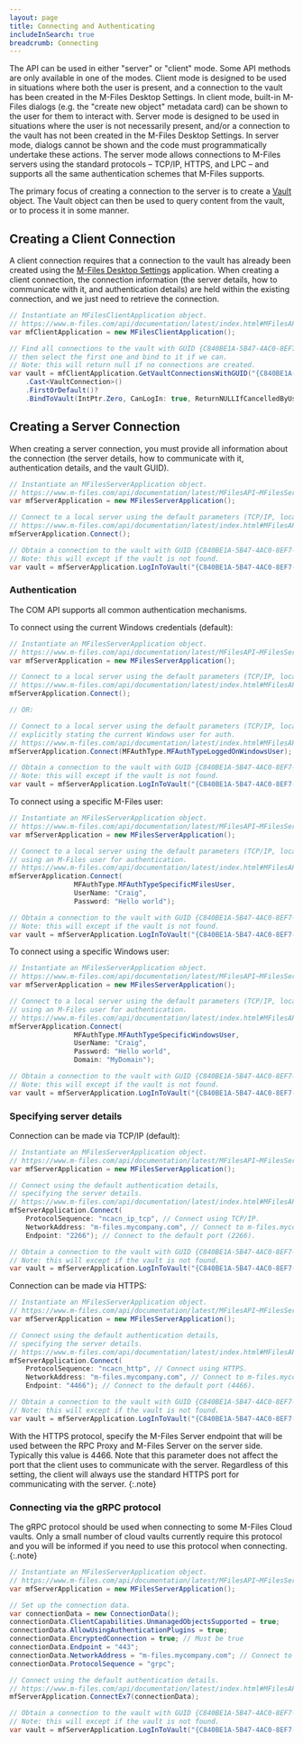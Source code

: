 ```yaml
---
layout: page
title: Connecting and Authenticating
includeInSearch: true
breadcrumb: Connecting
---
```


The API can be used in either "server" or "client" mode. Some API methods are only available in one of the modes.  Client mode is designed to be used in situations where both the user is present, and a connection to the vault has been created in the M-Files Desktop Settings. In client mode, built-in M-Files dialogs (e.g. the "create new object" metadata card) can be shown to the user for them to interact with.  Server mode is designed to be used in situations where the user is not necessarily present, and/or a connection to the vault has not been created in the M-Files Desktop Settings. In server mode, dialogs cannot be shown and the code must programmatically undertake these actions.  The server mode allows connections to M-Files servers using the standard protocols – TCP/IP, HTTPS, and LPC – and supports all the same authentication schemes that M-Files supports.

The primary focus of creating a connection to the server is to create a [Vault](https://www.m-files.com/api/documentation/latest/MFilesAPI~Vault.html) object.  The Vault object can then be used to query content from the vault, or to process it in some manner.

## Creating a Client Connection

A client connection requires that a connection to the vault has already been created using the [M-Files Desktop Settings](https://www.m-files.com/user-guide/latest/eng/Implementing_the_document_vault.html) application.  When creating a client connection, the connection information (the server details, how to communicate with it, and authentication details) are held within the existing connection, and we just need to retrieve the connection.

```csharp
// Instantiate an MFilesClientApplication object.
// https://www.m-files.com/api/documentation/latest/index.html#MFilesAPI~MFilesClientApplication.html
var mfClientApplication = new MFilesClientApplication();

// Find all connections to the vault with GUID {C840BE1A-5B47-4AC0-8EF7-835C166C8E24},
// then select the first one and bind to it if we can.
// Note: this will return null if no connections are created.
var vault = mfClientApplication.GetVaultConnectionsWithGUID("{C840BE1A-5B47-4AC0-8EF7-835C166C8E24}")
	.Cast<VaultConnection>()
	.FirstOrDefault()?
	.BindToVault(IntPtr.Zero, CanLogIn: true, ReturnNULLIfCancelledByUser: true);
```

## Creating a Server Connection

When creating a server connection, you must provide all information about the connection (the server details, how to communicate with it, authentication details, and the vault GUID).

```csharp
// Instantiate an MFilesServerApplication object.
// https://www.m-files.com/api/documentation/latest/MFilesAPI~MFilesServerApplication.html
var mfServerApplication = new MFilesServerApplication();

// Connect to a local server using the default parameters (TCP/IP, localhost, current Windows user).
// https://www.m-files.com/api/documentation/latest/index.html#MFilesAPI~MFilesServerApplication~Connect.html
mfServerApplication.Connect();

// Obtain a connection to the vault with GUID {C840BE1A-5B47-4AC0-8EF7-835C166C8E24}.
// Note: this will except if the vault is not found.
var vault = mfServerApplication.LogInToVault("{C840BE1A-5B47-4AC0-8EF7-835C166C8E24}");
```

### Authentication

The COM API supports all common authentication mechanisms.

To connect using the current Windows credentials (default):

```csharp
// Instantiate an MFilesServerApplication object.
// https://www.m-files.com/api/documentation/latest/MFilesAPI~MFilesServerApplication.html
var mfServerApplication = new MFilesServerApplication();

// Connect to a local server using the default parameters (TCP/IP, localhost, current Windows user).
// https://www.m-files.com/api/documentation/latest/index.html#MFilesAPI~MFilesServerApplication~Connect.html
mfServerApplication.Connect();

// OR:

// Connect to a local server using the default parameters (TCP/IP, localhost),
// explicitly stating the current Windows user for auth.
// https://www.m-files.com/api/documentation/latest/index.html#MFilesAPI~MFilesServerApplication~Connect.html
mfServerApplication.Connect(MFAuthType.MFAuthTypeLoggedOnWindowsUser);

// Obtain a connection to the vault with GUID {C840BE1A-5B47-4AC0-8EF7-835C166C8E24}.
// Note: this will except if the vault is not found.
var vault = mfServerApplication.LogInToVault("{C840BE1A-5B47-4AC0-8EF7-835C166C8E24}");
```

To connect using a specific M-Files user:

```csharp
// Instantiate an MFilesServerApplication object.
// https://www.m-files.com/api/documentation/latest/MFilesAPI~MFilesServerApplication.html
var mfServerApplication = new MFilesServerApplication();

// Connect to a local server using the default parameters (TCP/IP, localhost),
// using an M-Files user for authentication.
// https://www.m-files.com/api/documentation/latest/index.html#MFilesAPI~MFilesServerApplication~Connect.html
mfServerApplication.Connect(
				MFAuthType.MFAuthTypeSpecificMFilesUser, 
				UserName: "Craig", 
				Password: "Hello world");

// Obtain a connection to the vault with GUID {C840BE1A-5B47-4AC0-8EF7-835C166C8E24}.
// Note: this will except if the vault is not found.
var vault = mfServerApplication.LogInToVault("{C840BE1A-5B47-4AC0-8EF7-835C166C8E24}");
```

To connect using a specific Windows user:

```csharp
// Instantiate an MFilesServerApplication object.
// https://www.m-files.com/api/documentation/latest/MFilesAPI~MFilesServerApplication.html
var mfServerApplication = new MFilesServerApplication();

// Connect to a local server using the default parameters (TCP/IP, localhost),
// using an M-Files user for authentication.
// https://www.m-files.com/api/documentation/latest/index.html#MFilesAPI~MFilesServerApplication~Connect.html
mfServerApplication.Connect(
				MFAuthType.MFAuthTypeSpecificWindowsUser, 
				UserName: "Craig", 
				Password: "Hello world",
				Domain: "MyDomain");

// Obtain a connection to the vault with GUID {C840BE1A-5B47-4AC0-8EF7-835C166C8E24}.
// Note: this will except if the vault is not found.
var vault = mfServerApplication.LogInToVault("{C840BE1A-5B47-4AC0-8EF7-835C166C8E24}");
```

### Specifying server details

Connection can be made via TCP/IP (default):

```csharp
// Instantiate an MFilesServerApplication object.
// https://www.m-files.com/api/documentation/latest/MFilesAPI~MFilesServerApplication.html
var mfServerApplication = new MFilesServerApplication();

// Connect using the default authentication details,
// specifying the server details.
// https://www.m-files.com/api/documentation/latest/index.html#MFilesAPI~MFilesServerApplication~Connect.html
mfServerApplication.Connect(
	ProtocolSequence: "ncacn_ip_tcp", // Connect using TCP/IP.
	NetworkAddress: "m-files.mycompany.com", // Connect to m-files.mycompany.com
	Endpoint: "2266"); // Connect to the default port (2266).

// Obtain a connection to the vault with GUID {C840BE1A-5B47-4AC0-8EF7-835C166C8E24}.
// Note: this will except if the vault is not found.
var vault = mfServerApplication.LogInToVault("{C840BE1A-5B47-4AC0-8EF7-835C166C8E24}");
```

Connection can be made via HTTPS:

```csharp
// Instantiate an MFilesServerApplication object.
// https://www.m-files.com/api/documentation/latest/MFilesAPI~MFilesServerApplication.html
var mfServerApplication = new MFilesServerApplication();

// Connect using the default authentication details,
// specifying the server details.
// https://www.m-files.com/api/documentation/latest/index.html#MFilesAPI~MFilesServerApplication~Connect.html
mfServerApplication.Connect(
	ProtocolSequence: "ncacn_http", // Connect using HTTPS.
	NetworkAddress: "m-files.mycompany.com", // Connect to m-files.mycompany.com
	Endpoint: "4466"); // Connect to the default port (4466).

// Obtain a connection to the vault with GUID {C840BE1A-5B47-4AC0-8EF7-835C166C8E24}.
// Note: this will except if the vault is not found.
var vault = mfServerApplication.LogInToVault("{C840BE1A-5B47-4AC0-8EF7-835C166C8E24}");
```

With the HTTPS protocol, specify the M-Files Server endpoint that will be used between the RPC Proxy and M-Files Server on the server side. Typically this value is 4466. Note that this parameter does not affect the port that the client uses to communicate with the server. Regardless of this setting, the client will always use the standard HTTPS port for communicating with the server.
{:.note}

### Connecting via the gRPC protocol

The gRPC protocol should be used when connecting to some M-Files Cloud vaults.  Only a small number of cloud vaults currently require this protocol and you will be informed if you need to use this protocol when connecting.
{:.note}

```csharp
// Instantiate an MFilesServerApplication object.
// https://www.m-files.com/api/documentation/latest/MFilesAPI~MFilesServerApplication.html
var mfServerApplication = new MFilesServerApplication();

// Set up the connection data.
var connectionData = new ConnectionData();
connectionData.ClientCapabilities.UnmanagedObjectsSupported = true;
connectionData.AllowUsingAuthenticationPlugins = true;
connectionData.EncryptedConnection = true; // Must be true
connectionData.Endpoint = "443";
connectionData.NetworkAddress = "m-files.mycompany.com"; // Connect to m-files.mycompany.com;
connectionData.ProtocolSequence = "grpc";

// Connect using the default authentication details.
// https://www.m-files.com/api/documentation/latest/index.html#MFilesAPI~MFilesServerApplication~Connect.html
mfServerApplication.ConnectEx7(connectionData);

// Obtain a connection to the vault with GUID {C840BE1A-5B47-4AC0-8EF7-835C166C8E24}.
// Note: this will except if the vault is not found.
var vault = mfServerApplication.LogInToVault("{C840BE1A-5B47-4AC0-8EF7-835C166C8E24}");
```